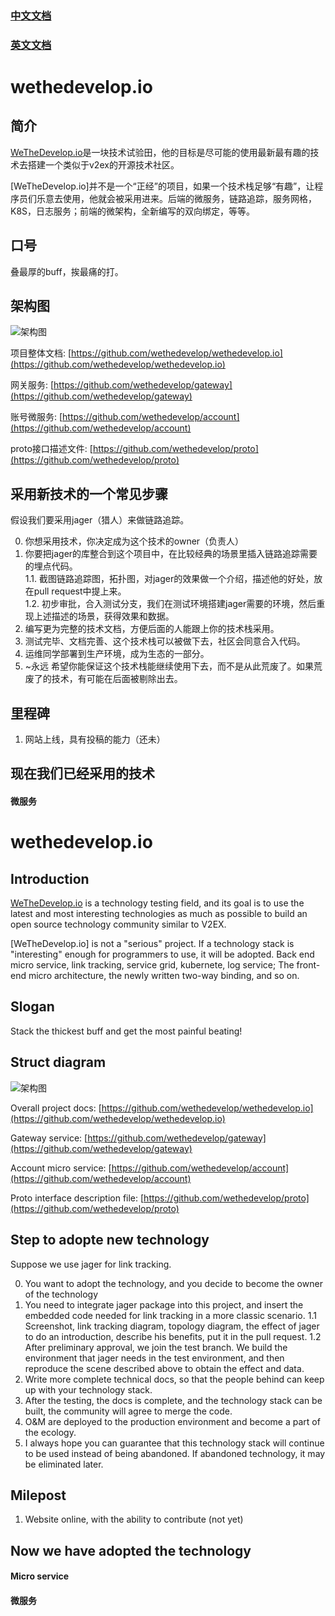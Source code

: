 
### [中文文档](#Chinese)
### [英文文档](#English)
# wethedevelop.io <span id="Chinese"> </span>

## 简介
[WeTheDevelop.io](https://github.com/wethedevelop/wethedevelop.io)是一块技术试验田，他的目标是尽可能的使用最新最有趣的技术去搭建一个类似于v2ex的开源技术社区。

[WeTheDevelop.io]并不是一个“正经”的项目，如果一个技术栈足够“有趣”，让程序员们乐意去使用，他就会被采用进来。后端的微服务，链路追踪，服务网格，K8S，日志服务；前端的微架构，全新编写的双向绑定，等等。

## 口号

叠最厚的buff，挨最痛的打。

## 架构图

![架构图](struct.png)

项目整体文档: [https://github.com/wethedevelop/wethedevelop.io](https://github.com/wethedevelop/wethedevelop.io)

网关服务: [https://github.com/wethedevelop/gateway](https://github.com/wethedevelop/gateway)

账号微服务: [https://github.com/wethedevelop/account](https://github.com/wethedevelop/account)

proto接口描述文件: [https://github.com/wethedevelop/proto](https://github.com/wethedevelop/proto)

## 采用新技术的一个常见步骤

假设我们要采用jager（猎人）来做链路追踪。

0. 你想采用技术，你决定成为这个技术的owner（负责人）
1. 你要把jager的库整合到这个项目中，在比较经典的场景里插入链路追踪需要的埋点代码。  
    1.1. 截图链路追踪图，拓扑图，对jager的效果做一个介绍，描述他的好处，放在pull request中提上来。  
    1.2. 初步审批，合入测试分支，我们在测试环境搭建jager需要的环境，然后重现上述描述的场景，获得效果和数据。  
2. 编写更为完整的技术文档，方便后面的人能跟上你的技术栈采用。
3. 测试完毕、文档完善、这个技术栈可以被做下去，社区会同意合入代码。
4. 运维同学部署到生产环境，成为生态的一部分。
5. ~永远 希望你能保证这个技术栈能继续使用下去，而不是从此荒废了。如果荒废了的技术，有可能在后面被剔除出去。


## 里程碑

1. 网站上线，具有投稿的能力（还未）

## 现在我们已经采用的技术

#### 微服务

# wethedevelop.io<span id="English"></span>

## Introduction
[WeTheDevelop.io](https://github.com/wethedevelop/wethedevelop.io) is a technology testing field, and its goal is to use the latest and most interesting technologies as much as possible to build an open source technology community similar to V2EX.

[WeTheDevelop.io] is not a "serious" project. If a technology stack is "interesting" enough for programmers to use, it will be adopted. Back end micro service, link tracking, service grid, kubernete, log service; The front-end micro architecture, the newly written two-way binding, and so on.

## Slogan

Stack the thickest buff and get the most painful beating!

## Struct diagram

![架构图](struct.png)

Overall project docs: [https://github.com/wethedevelop/wethedevelop.io](https://github.com/wethedevelop/wethedevelop.io)

Gateway service: [https://github.com/wethedevelop/gateway](https://github.com/wethedevelop/gateway)

Account micro service: [https://github.com/wethedevelop/account](https://github.com/wethedevelop/account)

Proto interface description file: [https://github.com/wethedevelop/proto](https://github.com/wethedevelop/proto)

## Step to adopte new technology

Suppose we use jager for link tracking.

0. You want to adopt the technology, and you decide to become the owner of the technology
1. You need to integrate jager package into this project, and insert the embedded code needed for link tracking in a more classic scenario.
    1.1 Screenshot, link tracking diagram, topology diagram, the effect of jager to do an introduction, describe his benefits, put it in the pull request.
    1.2 After preliminary approval, we join the test branch. We build the environment that jager needs in the test environment, and then reproduce the scene described above to obtain the effect and data.
2. Write more complete technical docs, so that the people behind can keep up with your technology stack.
3. After the testing, the docs is complete, and the technology stack can be built, the community will agree to merge the code.
4. O&M are deployed to the production environment and become a part of the ecology.
5. I always hope you can guarantee that this technology stack will continue to be used instead of being abandoned. If abandoned technology, it may be eliminated later.

## Milepost

1. Website online, with the ability to contribute (not yet)

## Now we have adopted the technology

#### Micro service

#### 微服务

